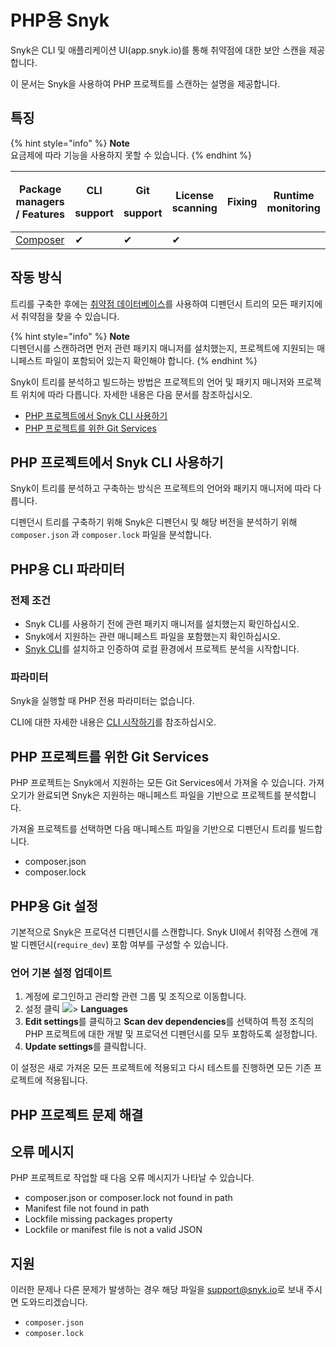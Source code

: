 # PHP용 Snyk

Snyk은 CLI 및 애플리케이션 UI(app.snyk.io)를 통해 취약점에 대한 보안 스캔을 제공합니다.

이 문서는 Snyk을 사용하여 PHP 프로젝트를 스캔하는 설명을 제공합니다.

## 특징

{% hint style="info" %}
**Note**\
요금제에 따라 기능을 사용하지 못할 수 있습니다.
{% endhint %}

| Package managers / Features         | <p>CLI</p><p>support</p> | <p>Git</p><p>support</p> | License scanning | Fixing | Runtime monitoring |
| ----------------------------------- | ------------------------ | ------------------------ | ---------------- | ------ | ------------------ |
| [Composer](https://getcomposer.org) | ✔︎                       | ✔︎                       | ✔︎               |        |                    |

## 작동 방식

트리를 구축한 후에는 [취약점 데이터베이스](https://security.snyk.io)를 사용하여 디펜던시 트리의 모든 패키지에서 취약점을 찾을 수 있습니다.

{% hint style="info" %}
**Note**\
디펜던시를 스캔하려면 먼저 관련 패키지 매니저를 설치했는지, 프로젝트에 지원되는 매니페스트 파일이 포함되어 있는지 확인해야 합니다.
{% endhint %}

Snyk이 트리를 분석하고 빌드하는 방법은 프로젝트의 언어 및 패키지 매니저와 프로젝트 위치에 따라 다릅니다. 자세한 내용은 다음 문서를 참조하십시오.

* [PHP 프로젝트에서 Snyk CLI 사용하기](snyk-for-php.md#php-snyk-cli)
* [PHP 프로젝트를 위한 Git Services](snyk-for-php.md#php-git-services)

## PHP 프로젝트에서 Snyk CLI 사용하기

Snyk이 트리를 분석하고 구축하는 방식은 프로젝트의 언어와 패키지 매니저에 따라 다릅니다.

디펜던시 트리를 구축하기 위해 Snyk은 디펜던시 및 해당 버전을 분석하기 위해 `composer.json` 과 `composer.lock` 파일을 분석합니다.

## PHP용 CLI 파라미터

### 전제 조건

* Snyk CLI를 사용하기 전에 관련 패키지 매니저를 설치했는지 확인하십시오.
* Snyk에서 지원하는 관련 매니페스트 파일을 포함했는지 확인하십시오.
* [Snyk CLI](../../../features/snyk-cli/install-the-snyk-cli/)를 설치하고 인증하여 로컬 환경에서 프로젝트 분석을 시작합니다.

### 파라미터

Snyk을 실행할 때 PHP 전용 파라미터는 없습니다.

CLI에 대한 자세한 내용은 [CLI 시작하기](../../../features/snyk-cli/getting-started-with-the-cli/)를 참조하십시오.

## PHP 프로젝트를 위한 Git Services

PHP 프로젝트는 Snyk에서 지원하는 모든 Git Services에서 가져올 수 있습니다. 가져오기가 완료되면 Snyk은 지원하는 매니페스트 파일을 기반으로 프로젝트를 분석합니다.

가져올 프로젝트를 선택하면 다음 매니페스트 파일을 기반으로 디펜던시 트리를 빌드합니다.

* composer.json
* composer.lock

## PHP용 Git 설정

기본적으로 Snyk은 프로덕션 디펜던시를 스캔합니다. Snyk UI에서 취약점 스캔에 개발 디펜던시(`require_dev`) 포함 여부를 구성할 수 있습니다.

### 언어 기본 설정 업데이트

1. 계정에 로그인하고 관리할 관련 그룹 및 조직으로 이동합니다.
2. 설정 클릭 ![](../../../.gitbook/assets/cog\_icon.png)> **Languages**
3. **Edit settings**를 클릭하고 **Scan dev dependencies**를 선택하여 특정 조직의 PHP 프로젝트에 대한 개발 및 프로덕션 디펜던시를 모두 포함하도록 설정합니다.
4. **Update settings**를 클릭합니다.

이 설정은 새로 가져온 모든 프로젝트에 적용되고 다시 테스트를 진행하면 모든 기존 프로젝트에 적용됩니다.

## PHP 프로젝트 문제 해결

## 오류 메시지

PHP 프로젝트로 작업할 때 다음 오류 메시지가 나타날 수 있습니다.

* composer.json or composer.lock not found in path
* Manifest file not found in path
* Lockfile missing packages property
* Lockfile or manifest file is not a valid JSON

## 지원

이러한 문제나 다른 문제가 발생하는 경우 해당 파일을 [support@snyk.io](mailto:support@snyk.io)로 보내 주시면 도와드리겠습니다.

* `composer.json`
* `composer.lock`
